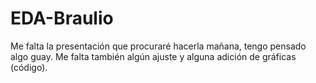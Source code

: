 # EDA-Braulio
Me falta la presentación que procuraré hacerla mañana, tengo pensado algo guay. Me falta también algún ajuste y alguna adición de gráficas (código).
